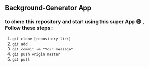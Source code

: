 ## Background-Generator App

### to clone this repository and start using this super App 😄 , Follow these steps :

1. `git clone [repository link]`
2. `git add .`
3. `git commit -m "Your message"`
4. `git push origin master `
5. `git pull`  
